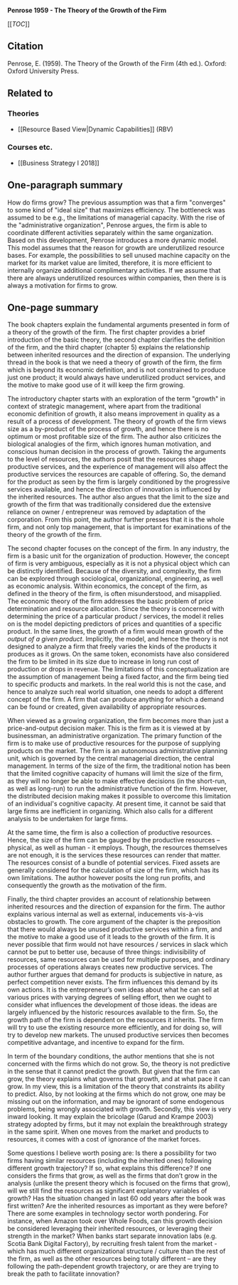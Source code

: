 **Penrose 1959 - The Theory of the Growth of the Firm**

[[_TOC_]]

## Citation
Penrose, E. (1959). The Theory of the Growth of the Firm (4th ed.). Oxford: Oxford University Press.

## Related to

### Theories
* [[Resource Based View|Dynamic Capabilities]] (RBV)

### Courses etc.
* [[Business Strategy I 2018]]

## One-paragraph summary

How do firms grow? The previous assumption was that a firm "converges" to some kind of "ideal size" that maximizes efficiency. The bottleneck was assumed to be e.g., the limitations of managerial capacity. With the rise of the "administrative organization", Penrose argues, the firm is able to coordinate different activities separately within the same organization. Based on this development, Penrose introduces a more dynamic model. This model assumes that the reason for growth are underutilized resource bases. For example, the possibilities to sell unused machine capacity on the market for its market value are limited, therefore, it is more efficient to internally organize additional complimentary activities. If we assume that there are always underutilized resources within companies, then there is is always a motivation for firms to grow.

## One-page summary
The book chapters explain the fundamental arguments presented in form of a theory of the growth of the firm. The first chapter provides a brief introduction of the basic theory, the second chapter clarifies the definition of the firm, and the third chapter (chapter 5) explains the relationship between inherited resources and the direction of expansion. The underlying thread in the book is that we need a theory of growth of the firm, the firm which is beyond its economic definition, and is not constrained to produce just one product; it would always have underutilized product services, and the motive to make good use of it will keep the firm growing. 

The introductory chapter starts with an exploration of the term "growth" in context of strategic management, where apart from the traditional economic definition of growth, it also means improvement in quality as a result of a process of development. The theory of growth of the firm views size as a by-product of the process of growth, and hence there is no optimum or most profitable size of the firm. The author also criticizes the biological analogies of the firm, which ignores human motivation, and conscious human decision in the process of growth. Taking the arguments to the level of resources, the authors posit that the resources shape productive services, and the experience of management will also affect the productive services the resources are capable of offering. So, the demand for the product as seen by the firm is largely conditioned by the progressive services available, and hence the direction of innovation is influenced by the inherited resources. The author also argues that the limit to the size and growth of the firm that was traditionally considered due the extensive reliance on owner / entrepreneur was removed by adaptation of the corporation. From this point, the author further presses that it is the whole firm, and not only top management, that is important for examinations of the theory of the growth of the firm.  

The second chapter focuses on the concept of the firm. In any industry, the firm is a basic unit for the organization of production. However, the concept of firm is very ambiguous, especially as it is not a physical object which can be distinctly identified. Because of the diversity, and complexity, the firm can be explored through sociological, organizational, engineering, as well as economic analysis. Within economics, the concept of the firm, as defined in the theory of the firm, is often misunderstood, and misapplied. The economic theory of the firm addresses the basic problem of price determination and resource allocation. Since the theory is concerned with determining the price of a particular product / services, the model it relies on is the model depicting predictors of prices and quantities of a specific product. In the same lines, the growth of a firm would mean growth of the *output of a given product*. Implicitly, the model, and hence the theory is not designed to analyze a firm that freely varies the kinds of the products it produces as it grows. On the same token, economists have also considered the firm to be limited in its size due to increase in long run cost of production or drops in revenue. The limitations of this conceptualization are the assumption of management being a fixed factor, and the firm being tied to specific products and markets. In the real world this is not the case, and hence to analyze such real world situation, one needs to adopt a different concept of the firm. A firm that can produce anything for which a demand can be found or created, given availability of appropriate resources. 

When viewed as a growing organization, the firm becomes more than just a price-and-output decision maker. This is the firm as it is viewed at by businessman, an administrative organization. The primary function of the firm is to make use of productive resources for the purpose of supplying products on the market. The firm is an autonomous administrative planning unit, which is governed by the central managerial direction, the central management. In terms of the size of the firm, the traditional notion has been that the limited cognitive capacity of humans will limit the size of the firm, as they will no longer be able to make effective decisions (in the short-run, as well as long-run) to run the administrative function of the firm. However, the distributed decision making makes it possible to overcome this limitation of an individual's cognitive capacity. At present time, it cannot be said that large firms are inefficient in organizing. Which also calls for a different analysis to be undertaken for large firms.

At the same time, the firm is also a collection of productive resources. Hence, the size of the firm can be gauged by the productive resources – physical, as well as human - it employs. Though, the resources themselves are not enough, it is the services these resources can render that matter. The resources consist of a bundle of potential services. Fixed assets are generally considered for the calculation of size of the firm, which has its own limitations. The author however posits the long run profits, and consequently the growth as the motivation of the firm.

Finally, the third chapter provides an account of relationship between inherited resources and the direction of expansion for the firm. The author explains various internal as well as external, inducements vis-à-vis obstacles to growth. The core argument of the chapter is the preposition that there would always be unused productive services within a firm, and the motive to make a good use of it leads to the growth of the firm. It is never possible that firm would not have resources / services in slack which cannot be put to better use, because of three things: indivisibility of resources, same resources can be used for multiple purposes, and ordinary processes of operations always creates new productive services. The author further argues that demand for products is subjective in nature, as perfect competition never exists. The firm influences this demand by its own actions. It is the entrepreneur’s own ideas about what he can sell at various prices with varying degrees of selling effort, then we ought to consider what influences the development of those ideas. the ideas are largely influenced by the historic resources available to the firm. So, the growth path of the firm is dependent on the resources it inherits. The firm will try to use the existing resource more efficiently, and for doing so, will try to develop new markets. The unused productive services then becomes competitive advantage, and incentive to expand for the firm.  

In term of the boundary conditions, the author mentions that she is not concerned with the firms which do not grow. So, the theory is not predictive in the sense that it cannot predict the growth. But given that the firm can grow, the theory explains what governs that growth, and at what pace it can grow. In my view, this is a limitation of the theory that constraints its ability to predict. Also, by not looking at the firms which do not grow, one may be missing out on the information, and may be ignorant of some endogenous problems, being wrongly associated with growth.  Secondly, this view is very inward looking. It may explain the bricolage (Garud and Krampe 2003) strategy adopted by firms, but it may not explain the breakthrough strategy in the same spirit. When one moves from the market and products to resources, it comes with a cost of ignorance of the market forces.  

Some questions I believe worth posing are: Is there a possibility for two firms having similar resources (including the inherited ones) following different growth trajectory? If so, what explains this difference? If one considers the firms that grow, as well as the firms that don’t grow in the analysis (unlike the present theory which is focused on the firms that grow), will we still find the resources as significant explanatory variables of growth? Has the situation changed in last 60 odd years after the book was first written? Are the inherited resources as important as they were before? There are some examples in technology sector worth pondering. For instance, when Amazon took over Whole Foods, can this growth decision be considered leveraging their inherited resources, or leveraging their strength in the market? When banks start separate innovation labs (e.g. Scotia Bank Digital Factory), by recruiting fresh talent from the market -which has much different organizational structure / culture than the rest of the firm, as well as the other resources being totally different – are they following the path-dependent growth trajectory, or are they are trying to break the path to facilitate innovation? 